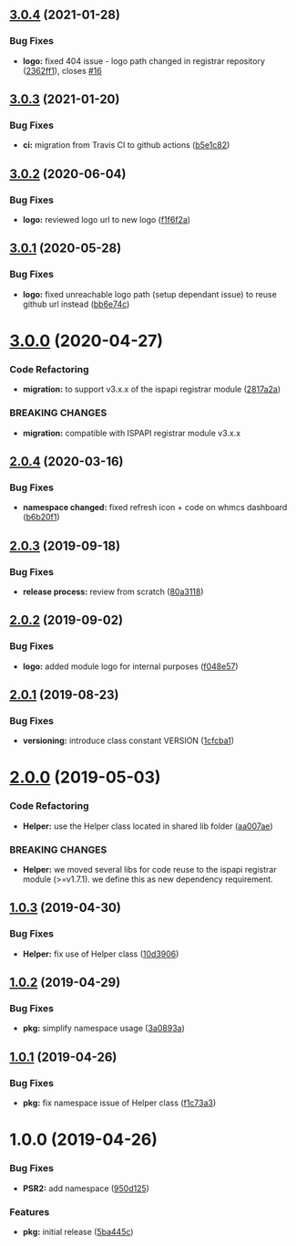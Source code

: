 ## [3.0.4](https://github.com/hexonet/whmcs-ispapi-widget-account/compare/v3.0.3...v3.0.4) (2021-01-28)


### Bug Fixes

* **logo:** fixed 404 issue - logo path changed in registrar repository ([2362ff1](https://github.com/hexonet/whmcs-ispapi-widget-account/commit/2362ff187d3325005332b716ed4033460f3999a9)), closes [#16](https://github.com/hexonet/whmcs-ispapi-widget-account/issues/16)

## [3.0.3](https://github.com/hexonet/whmcs-ispapi-widget-account/compare/v3.0.2...v3.0.3) (2021-01-20)


### Bug Fixes

* **ci:** migration from Travis CI to github actions ([b5e1c82](https://github.com/hexonet/whmcs-ispapi-widget-account/commit/b5e1c823d21149031d8727c5f122b6ed4e2e40e5))

## [3.0.2](https://github.com/hexonet/whmcs-ispapi-widget-account/compare/v3.0.1...v3.0.2) (2020-06-04)


### Bug Fixes

* **logo:** reviewed logo url to new logo ([f1f6f2a](https://github.com/hexonet/whmcs-ispapi-widget-account/commit/f1f6f2ae36760e62b820c0b869ceba1534d031d4))

## [3.0.1](https://github.com/hexonet/whmcs-ispapi-widget-account/compare/v3.0.0...v3.0.1) (2020-05-28)


### Bug Fixes

* **logo:** fixed unreachable logo path (setup dependant issue) to reuse github url instead ([bb6e74c](https://github.com/hexonet/whmcs-ispapi-widget-account/commit/bb6e74c8519205ac8a1d0ff385f5714f860efa91))

# [3.0.0](https://github.com/hexonet/whmcs-ispapi-widget-account/compare/v2.0.4...v3.0.0) (2020-04-27)


### Code Refactoring

* **migration:** to support v3.x.x of the ispapi registrar module ([2817a2a](https://github.com/hexonet/whmcs-ispapi-widget-account/commit/2817a2a0ce5ca14664cc1f4ec3feb106c61d97b2))


### BREAKING CHANGES

* **migration:** compatible with ISPAPI registrar module v3.x.x

## [2.0.4](https://github.com/hexonet/whmcs-ispapi-widget-account/compare/v2.0.3...v2.0.4) (2020-03-16)


### Bug Fixes

* **namespace changed:** fixed refresh icon + code on whmcs dashboard ([b6b20f1](https://github.com/hexonet/whmcs-ispapi-widget-account/commit/b6b20f1a77d322e20a053369dd7145858c28f9c8))

## [2.0.3](https://github.com/hexonet/whmcs-ispapi-widget-account/compare/v2.0.2...v2.0.3) (2019-09-18)


### Bug Fixes

* **release process:** review from scratch ([80a3118](https://github.com/hexonet/whmcs-ispapi-widget-account/commit/80a3118))

## [2.0.2](https://github.com/hexonet/whmcs-ispapi-widget-account/compare/v2.0.1...v2.0.2) (2019-09-02)


### Bug Fixes

* **logo:** added module logo for internal purposes ([f048e57](https://github.com/hexonet/whmcs-ispapi-widget-account/commit/f048e57))

## [2.0.1](https://github.com/hexonet/whmcs-ispapi-widget-account/compare/v2.0.0...v2.0.1) (2019-08-23)


### Bug Fixes

* **versioning:** introduce class constant VERSION ([1cfcba1](https://github.com/hexonet/whmcs-ispapi-widget-account/commit/1cfcba1))

# [2.0.0](https://github.com/hexonet/whmcs-ispapi-widget-account/compare/v1.0.3...v2.0.0) (2019-05-03)


### Code Refactoring

* **Helper:** use the Helper class located in shared lib folder ([aa007ae](https://github.com/hexonet/whmcs-ispapi-widget-account/commit/aa007ae))


### BREAKING CHANGES

* **Helper:** we moved several libs for code reuse to the ispapi registrar module (>=v1.7.1). we
define this as new dependency requirement.

## [1.0.3](https://github.com/hexonet/whmcs-ispapi-widget-account/compare/v1.0.2...v1.0.3) (2019-04-30)


### Bug Fixes

* **Helper:** fix use of Helper class ([10d3906](https://github.com/hexonet/whmcs-ispapi-widget-account/commit/10d3906))

## [1.0.2](https://github.com/hexonet/whmcs-ispapi-widget-account/compare/v1.0.1...v1.0.2) (2019-04-29)


### Bug Fixes

* **pkg:** simplify namespace usage ([3a0893a](https://github.com/hexonet/whmcs-ispapi-widget-account/commit/3a0893a))

## [1.0.1](https://github.com/hexonet/whmcs-ispapi-widget-account/compare/v1.0.0...v1.0.1) (2019-04-26)


### Bug Fixes

* **pkg:** fix namespace issue of Helper class ([f1c73a3](https://github.com/hexonet/whmcs-ispapi-widget-account/commit/f1c73a3))

# 1.0.0 (2019-04-26)


### Bug Fixes

* **PSR2:** add namespace ([950d125](https://github.com/hexonet/whmcs-ispapi-widget-account/commit/950d125))


### Features

* **pkg:** initial release ([5ba445c](https://github.com/hexonet/whmcs-ispapi-widget-account/commit/5ba445c))
